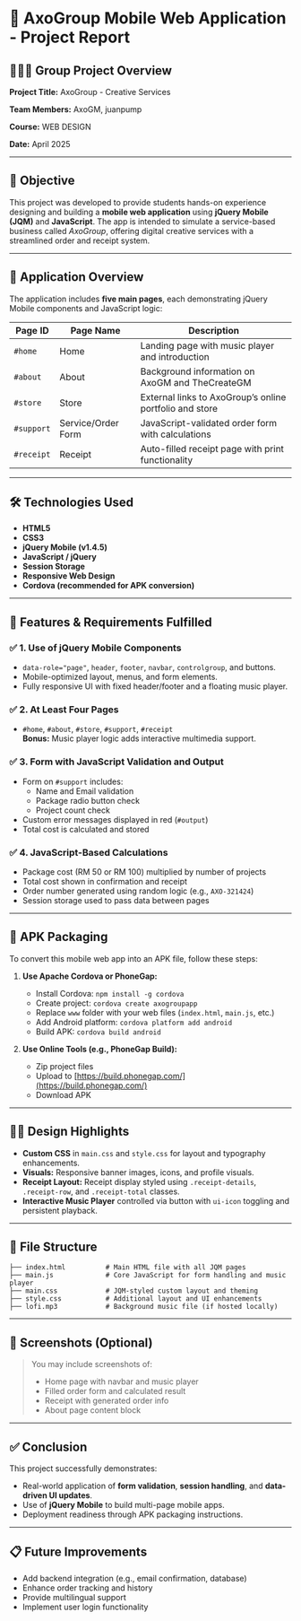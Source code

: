 # 📱 AxoGroup Mobile Web Application - Project Report

## 🧑‍🤝‍🧑 Group Project Overview

**Project Title:** AxoGroup - Creative Services 

**Team Members:** AxoGM, juanpump

**Course:** WEB DESIGN  

**Date:** April 2025

---

## 🎯 Objective

This project was developed to provide students hands-on experience designing and building a **mobile web application** using **jQuery Mobile (JQM)** and **JavaScript**. The app is intended to simulate a service-based business called *AxoGroup*, offering digital creative services with a streamlined order and receipt system.

---

## 📱 Application Overview

The application includes **five main pages**, each demonstrating jQuery Mobile components and JavaScript logic:

| Page ID | Page Name         | Description |
|---------|------------------|-------------|
| `#home`     | Home              | Landing page with music player and introduction |
| `#about`    | About             | Background information on AxoGM and TheCreateGM |
| `#store`    | Store             | External links to AxoGroup’s online portfolio and store |
| `#support`  | Service/Order Form| JavaScript-validated order form with calculations |
| `#receipt`  | Receipt           | Auto-filled receipt page with print functionality |

---

## 🛠️ Technologies Used

- **HTML5**
- **CSS3**
- **jQuery Mobile (v1.4.5)**
- **JavaScript / jQuery**
- **Session Storage**
- **Responsive Web Design**
- **Cordova (recommended for APK conversion)**

---

## 🧩 Features & Requirements Fulfilled

### ✅ 1. Use of jQuery Mobile Components

- `data-role="page"`, `header`, `footer`, `navbar`, `controlgroup`, and buttons.
- Mobile-optimized layout, menus, and form elements.
- Fully responsive UI with fixed header/footer and a floating music player.

### ✅ 2. At Least Four Pages

- `#home`, `#about`, `#store`, `#support`, `#receipt`  
  **Bonus:** Music player logic adds interactive multimedia support.

### ✅ 3. Form with JavaScript Validation and Output

- Form on `#support` includes:
  - Name and Email validation
  - Package radio button check
  - Project count check
- Custom error messages displayed in red (`#output`)
- Total cost is calculated and stored

### ✅ 4. JavaScript-Based Calculations

- Package cost (RM 50 or RM 100) multiplied by number of projects
- Total cost shown in confirmation and receipt
- Order number generated using random logic (e.g., `AXO-321424`)
- Session storage used to pass data between pages

---

## 🧾 APK Packaging

To convert this mobile web app into an APK file, follow these steps:

1. **Use Apache Cordova or PhoneGap:**
   - Install Cordova: `npm install -g cordova`
   - Create project: `cordova create axogroupapp`
   - Replace `www` folder with your web files (`index.html`, `main.js`, etc.)
   - Add Android platform: `cordova platform add android`
   - Build APK: `cordova build android`

2. **Use Online Tools (e.g., PhoneGap Build):**
   - Zip project files
   - Upload to [https://build.phonegap.com/](https://build.phonegap.com/)
   - Download APK

---

## 🧑‍🎨 Design Highlights

- **Custom CSS** in `main.css` and `style.css` for layout and typography enhancements.
- **Visuals:** Responsive banner images, icons, and profile visuals.
- **Receipt Layout:** Receipt display styled using `.receipt-details`, `.receipt-row`, and `.receipt-total` classes.
- **Interactive Music Player** controlled via button with `ui-icon` toggling and persistent playback.

---

## 📂 File Structure

```
├── index.html          # Main HTML file with all JQM pages
├── main.js             # Core JavaScript for form handling and music player
├── main.css            # JQM-styled custom layout and theming
├── style.css           # Additional layout and UI enhancements
├── lofi.mp3            # Background music file (if hosted locally)
```

---

## 📸 Screenshots (Optional)

> You may include screenshots of:
> - Home page with navbar and music player
> - Filled order form and calculated result
> - Receipt with generated order info
> - About page content block

---

## ✅ Conclusion

This project successfully demonstrates:
- Real-world application of **form validation**, **session handling**, and **data-driven UI updates**.
- Use of **jQuery Mobile** to build multi-page mobile apps.
- Deployment readiness through APK packaging instructions.

---

## 📋 Future Improvements

- Add backend integration (e.g., email confirmation, database)
- Enhance order tracking and history
- Provide multilingual support
- Implement user login functionality
